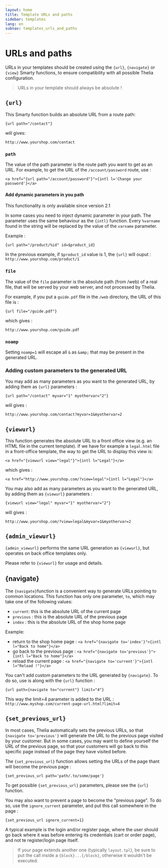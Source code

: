 ```yaml
---
layout: home
title: Template URLs and paths
sidebar: templates
lang: en
subnav: templates_urls_and_paths
---
```


# URLs and paths

URLs in your templates should be created using the `{url}`, `{navigate}` or `{view}` Smarty functions, to ensure compatibility with all possible Thelia configuration.

> URLs in your template should always be absolute !

## `{url}`

This Smarty function builds an absolute URL from a route path:

    {url path="/contact"}

will gives:

    http://www.yourshop.com/contact

### `path`

The value of the path parameter is the route path you want to get as an URL. For example, to get the URL of the `/account/password` route, use :

    <a href="{url path="/account/password"}">{intl l='Change your password'}</a>
    
#### Add dynamic parameters in you path

<div class="alert alert-warning">
<p>This functionality is only available since version 2.1</p>
</div>

In some cases you need to inject dynamic parameter in your path. The parameter uses the same behaviour as the `{intl}` function. Every `%varname` found in the string will be replaced by the value of the `varname` parameter.

Example : 

    {url path="/product/%id" id=$product_id}
    
In the previous example, if `$product_id` value is 1, the `{url}` will ouput : `http://www.yourshop.com/product/1`

### `file`

The value of the `file` parameter is the absolute path (from /web) of a real file, that will be served by your web server, and not processed by Thelia.

For example, if you put a `guide.pdf` file in the `/web` directory, the URL of this file is :

    {url file="/guide.pdf"}

which gives :

    http://www.yourshop.com/guide.pdf

### `noamp`

Setting `noamp=1` will escape all `&` as `&amp;` that may be present in the generated URL.

### Adding custom parameters to the generated URL

You may add as many parameters as you want to the generated URL, by adding them as `{url}` parameters :

    {url path="/contact" myvar="1" myothervar="2"}

will gives :

    http://www.yourshop.com/contact?myvar=1&myothervar=2


## `{viewurl}`

This function generates the absolute URL to a front office view (e.g. an HTML file in the current template). If we have for example a `legal.html` file in a front-office template, the way to get the URL to display this view is:

    <a href="{viewurl view="legal"}">{intl l="Legal"}</a>

which gives :

    <a href="http://www.yourshop.com/?view=legal">{intl l="Legal"}</a>

You may also add as many parameters as you want to the generated URL, by adding them as `{viewurl}` parameters :

    {viewurl view="legal" myvar="1" myothervar="2"}

will gives :

    http://www.yourshop.com/?view=legal&myvar=1&myothervar=2

## `{admin_viewurl}`

`{admin_viewurl}` performs the same URL generation as `{viewurl}`, but operates on back office templates only.

Please refer to `{viewurl}` for usage and details.

## {navigate}

The `{navigate}`function is a convenient way to generate URLs pointing to common locations. This function has only one parameter, `to`, which may take one of the following values:

- `current`: this is the absolute URL of the current page
- `previous` : this is the absolute URL of the previous page
- `index` : this is the absolute URL of the shop home page

Example:

- return to the shop home page : `<a href="{navigate to='index'}">{intl l="Back to home"}</a>`
- go back to the previous page : `<a href="{navigate to='previous'}">{intl l="Back to home"}</a>`
- reload the current page : `<a href="{navigate to='current'}">{intl l="Reload !"}</a>`

You can't add custom parameters to the URL generated by `{navigate}`. To do so, use is along with the `{url}` function :

    {url path={navigate to="current"} limit="4"}

This way the limit=4 parameter is added to the URL : `http://www.myshop.com/current-page-url.html?limit=4`

## `{set_previous_url}`

In most cases, Thelia automatically sets the previous URLs, so that `{navigate to='previous'}` will generate the URL to the previous page visited by your customer. But in some cases, you may want to define yourself the URL of the previous page, so that your customers will go back to this specific page instead of the page they have visited before.

The `{set_previous_url}` function allows setting the URLs of the page thant will become the previous page :

    {set_previous_url path='path/.to/some/page'}
    
To get possible `{set_previous_url}` parameters, please see the `{url}` function.

You may also want to prevent a page to become the "previous page". To do so, use the `ignore_current` parameter, and put this call somewhere in the page :

    {set_previous_url ignore_current=1}
    
A typical example is the login and/or register page, where the user should go back where it was before entering its credentials (cart or order page), and not te register/login page itself.

> If your page extends another one (typically `layout.tpl`), be sure to put the call inside a `{block}...{/block}`, otherwise it wouldn't be executed.